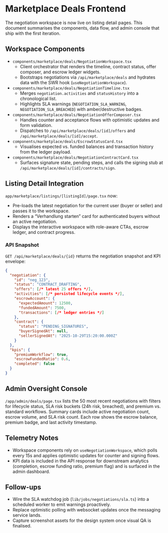 # Marketplace Deals Frontend

The negotiation workspace is now live on listing detail pages. This document summarises the components, data flow, and admin
console that ship with the first iteration.

## Workspace Components

* `components/marketplace/deals/NegotiationWorkspace.tsx`
  * Client orchestrator that renders the timeline, contract status, offer composer, and escrow ledger widgets.
  * Bootstraps negotiations via `/api/marketplace/deals` and hydrates data with the SWR hook (`useNegotiationWorkspace`).
* `components/marketplace/deals/NegotiationTimeline.tsx`
  * Merges `negotiation.activities` and `statusHistory` into a chronological list.
  * Highlights SLA warnings (`NEGOTIATION_SLA_WARNING`, `NEGOTIATION_SLA_BREACHED`) with amber/destructive badges.
* `components/marketplace/deals/NegotiationOfferComposer.tsx`
  * Handles counter and acceptance flows with optimistic updates and form validation.
  * Dispatches to `/api/marketplace/deals/[id]/offers` and `/api/marketplace/deals/[id]/accept`.
* `components/marketplace/deals/EscrowStatusCard.tsx`
  * Visualises expected vs. funded balances and transaction history from the ledger payload.
* `components/marketplace/deals/NegotiationContractCard.tsx`
  * Surfaces signature state, pending steps, and calls the signing stub at `/api/marketplace/deals/[id]/contracts/sign`.

## Listing Detail Integration

`app/marketplace/listings/[listingId]/page.tsx` now:

* Pre-loads the latest negotiation for the current user (buyer or seller) and passes it to the workspace.
* Renders a “Verhandlung starten” card for authenticated buyers without an active negotiation.
* Displays the interactive workspace with role-aware CTAs, escrow ledger, and contract progress.

### API Snapshot

`GET /api/marketplace/deals/{id}` returns the negotiation snapshot and KPI envelope:

```json
{
  "negotiation": {
    "id": "neg_123",
    "status": "CONTRACT_DRAFTING",
    "offers": [/* latest 25 offers */],
    "activities": [/* persisted lifecycle events */],
    "escrowAccount": {
      "expectedAmount": 12500,
      "fundedAmount": 7500,
      "transactions": [/* ledger entries */]
    },
    "contract": {
      "status": "PENDING_SIGNATURES",
      "buyerSignedAt": null,
      "sellerSignedAt": "2025-10-29T15:20:00.000Z"
    }
  },
  "kpis": {
    "premiumWorkflow": true,
    "escrowFundedRatio": 0.6,
    "completed": false
  }
}
```

## Admin Oversight Console

`/app/admin/deals/page.tsx` lists the 50 most recent negotiations with filters for lifecycle status, SLA risk buckets (24h risk,
breached), and premium vs. standard workflows. Summary cards include active negotiation count, escrow volume, and SLA risk
count. Each row shows the escrow balance, premium badge, and last activity timestamp.

## Telemetry Notes

* Workspace components rely on `useNegotiationWorkspace`, which polls every 15s and applies optimistic updates for counter and
  signing flows.
* KPI data is included in the API response for downstream analytics (completion, escrow funding ratio, premium flag) and is
  surfaced in the admin dashboard.

## Follow-ups

* Wire the SLA watchdog job (`lib/jobs/negotiations/sla.ts`) into a scheduled worker to emit warnings proactively.
* Replace optimistic polling with websocket updates once the messaging service lands.
* Capture screenshot assets for the design system once visual QA is finalised.
